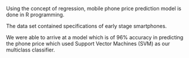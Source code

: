 Using the concept of regression, 
mobile phone price prediction model is done in R programming.

The data set contained specifications of early stage smartphones.

We were able to arrive at a model which is of 96% accuracy in predicting the phone price which used Support Vector Machines (SVM) as our multiclass classifier.
